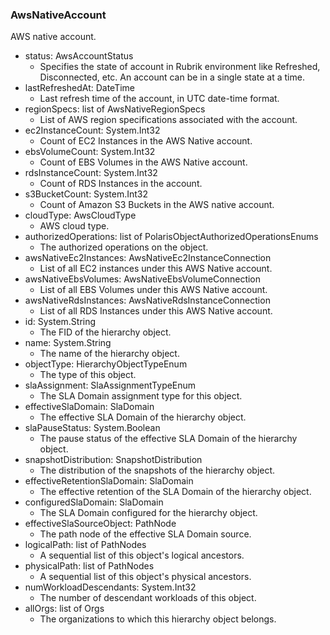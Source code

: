 ### AwsNativeAccount
AWS native account.

- status: AwsAccountStatus
  - Specifies the state of account in Rubrik environment like Refreshed, Disconnected, etc. An account can be in a single state at a time.
- lastRefreshedAt: DateTime
  - Last refresh time of the account, in UTC date-time format.
- regionSpecs: list of AwsNativeRegionSpecs
  - List of AWS region specifications associated with the account.
- ec2InstanceCount: System.Int32
  - Count of EC2 Instances in the AWS Native account.
- ebsVolumeCount: System.Int32
  - Count of EBS Volumes in the AWS Native account.
- rdsInstanceCount: System.Int32
  - Count of RDS Instances in the account.
- s3BucketCount: System.Int32
  - Count of Amazon S3 Buckets in the AWS native account.
- cloudType: AwsCloudType
  - AWS cloud type.
- authorizedOperations: list of PolarisObjectAuthorizedOperationsEnums
  - The authorized operations on the object.
- awsNativeEc2Instances: AwsNativeEc2InstanceConnection
  - List of all EC2 instances under this AWS Native account.
- awsNativeEbsVolumes: AwsNativeEbsVolumeConnection
  - List of all EBS Volumes under this AWS Native account.
- awsNativeRdsInstances: AwsNativeRdsInstanceConnection
  - List of all RDS Instances under this AWS Native account.
- id: System.String
  - The FID of the hierarchy object.
- name: System.String
  - The name of the hierarchy object.
- objectType: HierarchyObjectTypeEnum
  - The type of this object.
- slaAssignment: SlaAssignmentTypeEnum
  - The SLA Domain assignment type for this object.
- effectiveSlaDomain: SlaDomain
  - The effective SLA Domain of the hierarchy object.
- slaPauseStatus: System.Boolean
  - The pause status of the effective SLA Domain of the hierarchy object.
- snapshotDistribution: SnapshotDistribution
  - The distribution of the snapshots of the hierarchy object.
- effectiveRetentionSlaDomain: SlaDomain
  - The effective retention of the SLA Domain of the hierarchy object.
- configuredSlaDomain: SlaDomain
  - The SLA Domain configured for the hierarchy object.
- effectiveSlaSourceObject: PathNode
  - The path node of the effective SLA Domain source.
- logicalPath: list of PathNodes
  - A sequential list of this object's logical ancestors.
- physicalPath: list of PathNodes
  - A sequential list of this object's physical ancestors.
- numWorkloadDescendants: System.Int32
  - The number of descendant workloads of this object.
- allOrgs: list of Orgs
  - The organizations to which this hierarchy object belongs.
